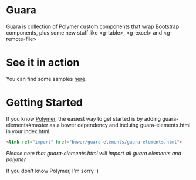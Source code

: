 # Guara
Guara is collection of Polymer custom components that wrap Bootstrap components, plus some new stuff like &lt;g-table&gt;, &lt;g-excel&gt; and &lt;g-remote-file&gt;

# See it in action
You can find some samples [here](http://www.scrum.com.br/guara-demo/).

# Getting Started

If you know [Polymer](http://www.polymer-project.org), the easiest way to get started is by adding guara-elements#master as a bower dependency and incluing guara-elements.html in your index.html.  

```html
<link rel="import" href="bower/guara-elements/guara-elements.html">
```

*Please note that guara-elements.html will import all guara elements and polymer*  

If you don't know Polymer, I'm sorry :)
